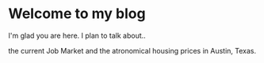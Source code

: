 # Welcome to my blog

I'm glad you are here. I plan to talk about..

the current Job Market and the atronomical housing prices in Austin, Texas.
